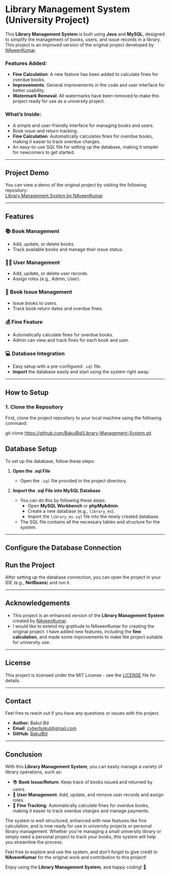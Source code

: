 # Library Management System (University Project)

This **Library Management System** is built using **Java** and **MySQL**, designed to simplify the management of books, users, and issue records in a library. This project is an improved version of the original project developed by [NAveenKumar](https://github.com/naveenkumar-j/Library-Management-System-using-Java).

### Features Added:
- **Fine Calculation**: A new feature has been added to calculate fines for overdue books.
- **Improvements**: General improvements in the code and user interface for better usability.
- **Watermark Removal**: All watermarks have been removed to make this project ready for use as a university project.

### What’s Inside:
- A simple and user-friendly interface for managing books and users.
- Book issue and return tracking.
- **Fine Calculation**: Automatically calculates fines for overdue books, making it easier to track overdue charges.
- An easy-to-use SQL file for setting up the database, making it simpler for newcomers to get started.

---

## Project Demo
You can view a demo of the original project by visiting the following repository:  
[Library Management System by NAveenKumar](https://github.com/naveenkumar-j/Library-Management-System-using-Java)

---

## Features

### 📚 **Book Management**
- Add, update, or delete books.
- Track available books and manage their issue status.

### 👨‍💼 **User Management**
- Add, update, or delete user records.
- Assign roles (e.g., Admin, User).

### 📝 **Book Issue Management**
- Issue books to users.
- Track book return dates and overdue fines.

### 💰 **Fine Feature**
- Automatically calculate fines for overdue books.
- Admin can view and track fines for each book and user.

### 💻 **Database Integration**
- Easy setup with a pre-configured `.sql` file.
- **Import** the database easily and start using the system right away.

---

## How to Setup

### 1. **Clone the Repository**
First, clone the project repository to your local machine using the following command:


git clone https://github.com/BakulBd/Library-Management-System.git


## Database Setup

To set up the database, follow these steps:

1. **Open the .sql File**
   - Open the `.sql` file provided in the project directory.

2. **Import the .sql File into MySQL Database**
   - You can do this by following these steps:
     - Open **MySQL Workbench** or **phpMyAdmin**.
     - Create a new database (e.g., `library_ms`).
     - Import the `library_ms.sql` file into the newly created database.
   - The SQL file contains all the necessary tables and structure for the system.

---

## Configure the Database Connection




## Run the Project

After setting up the database connection, you can open the project in your IDE (e.g., **NetBeans**) and run it.

---

## Acknowledgements

- This project is an enhanced version of the **Library Management System** created by [NAveenKumar](https://github.com/naveenkumar-j/Library-Management-System-using-Java).
- I would like to extend my gratitude to NAveenKumar for creating the original project. I have added new features, including the **fine calculation**, and made some improvements to make the project suitable for university use.

---

## License

This project is licensed under the MIT License - see the [LICENSE](LICENSE) file for details.

---

## Contact

Feel free to reach out if you have any questions or issues with the project.

- **Author**: Bakul Bd
- **Email**: [cyberbokul@gmail.com](mailto:cyberbokul@gmail.com)
- **GitHub**: [BakulBd](https://github.com/BakulBd)

---

## Conclusion

With this **Library Management System**, you can easily manage a variety of library operations, such as:
- 📚 **Book Issue/Return**: Keep track of books issued and returned by users.
- 👤 **User Management**: Add, update, and remove user records and assign roles.
- 💸 **Fine Tracking**: Automatically calculate fines for overdue books, making it easier to track overdue charges and manage payments.

The system is well-structured, enhanced with new features like fine calculation, and is now ready for use in university projects or personal library management. Whether you're managing a small university library or simply need a personal project to track your books, this system will help you streamline the process.

Feel free to explore and use the system, and don't forget to give credit to **NAveenKumar** for the original work and contribution to this project!

Enjoy using the **Library Management System**, and happy coding! 🚀


